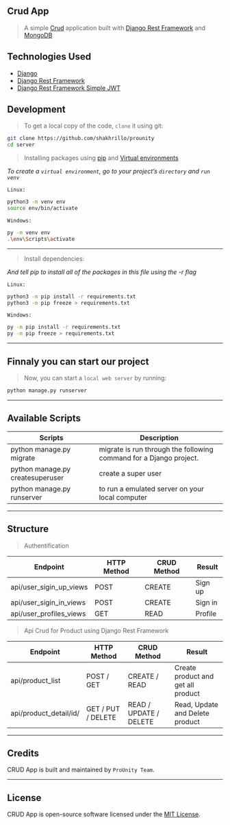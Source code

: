 ## Crud App
> A simple [Crud](https://github.com/shakhrillo/prounity/tree/main) application built with [Django Rest Framework](https://www.django-rest-framework.org/) and [MongoDB](https://www.mongodb.com/)

## Technologies Used
- [Django]()
- [Django Rest Framework](https://www.django-rest-framework.org/)
- [Django Rest Framework Simple JWT](https://django-rest-framework-simplejwt.readthedocs.io/en/latest/getting_started.html)

## Development
> To get a local copy of the code, ```clone``` it using git:
 ```sh
git clone https://github.com/shakhrillo/prounity
cd server
```
> Installing packages using [pip](https://pypi.org/project/pip/) and [Virtual environments](https://packaging.python.org/en/latest/guides/installing-using-pip-and-virtual-environments/)

_To create a ```virtual environment```, go to your project’s ```directory``` and ```run venv```_

```Linux:```
 ```sh
python3 -m venv env
source env/bin/activate
```
```Windows:```
```sh
py -m venv env
.\env\Scripts\activate
```
_______
> Install dependencies:

_And tell pip to install all of the packages in this file using the -r flag_

```Linux:```
 ```sh
python3 -m pip install -r requirements.txt
python3 -m pip freeze > requirements.txt
```
```Windows:```
```sh
py -m pip install -r requirements.txt
py -m pip freeze > requirements.txt
```
_______
## Finnaly you can start our project
> Now, you can start a ```local web server``` by running:

 ```sh
python manage.py runserver
```
_______
## Available Scripts
| Scripts | Description                                                        |
| ------ |--------------------------------------------------------------------|
| python manage.py migrate | migrate is run through the following command for a Django project. |
| python manage.py createsuperuser | create a super user                                                |
| python manage.py runserver | to run a emulated server on your local computer                    |
_______
## Structure

> Authentification

| Endpoint | HTTP Method | CRUD Method | Result |
| -------- | -------- | -------- | -------- |
| api/user_sigin_up_views | POST | CREATE | Sign up |
| api/user_sigin_in_views | POST | CREATE | Sign in |
| api/user_profiles_views | GET  | READ   | Profile |

> Api Crud for Product using Django Rest Framework

| Endpoint | HTTP Method | CRUD Method | Result |
| -------- | -------- | -------- | -------- |
| api/product_list | POST / GET | CREATE / READ | Create product and get all product |
| api/product_detail/id/ | GET / PUT / DELETE | READ / UPDATE / DELETE | Read, Update and Delete product |

_______
## Credits
CRUD App is built and maintained by ```ProUnity Team```.
_______
## License
CRUD App is open-source software licensed under the [MIT License](https://opensource.org/license/mit/).
